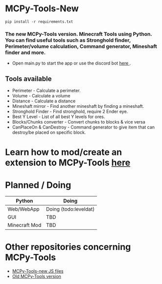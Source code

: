 # MCPy-Tools-New
`pip install -r requirements.txt`
### The new MCPy-Tools version. Minecraft Tools using Python. You can find useful tools such as Stronghold finder, Perimeter/volume calculation, Command generator, Mineshaft finder and more.

* Open main.py to start the app or use the discord bot <a href="https://discord.com/api/oauth2/authorize?client_id=1058013787141185606&permissions=8&scope=bot"> here </a>.

## Tools available
* Perimeter - Calculate a perimeter.
* Volume - Calculate a volume
* Distance - Calculate a distance
* Mineshaft mirror - Find another mineshaft by finding a mineshaft.
* Stronghold Finder - Find stronghold, require 2 Ender eye.
* Best Y Level - List of all best Y levels for ores.
* Blocks/Chunks converter - Convert chunks to blocks & vice versa
* CanPlaceOn & CanDestroy - Command generator to give item that can destroy/be placed on specific block.

# Learn how to mod/create an extension to MCPy-Tools <a href="https://github.com/ZeyaTsu/mcpy-tools-new/wiki/How-to-mod-MCPy-Tools" target="_blank"> here </a>

# Planned / Doing
| Python | Doing |
| --- | --- |
| Web/WebApp | Doing (todo:leveldat) | 
| GUI | TBD |
| Minecraft Mod | TBD | 

# Other repositories concerning MCPy-Tools

* <a href="https://github.com/ZeyaTsu/mcpy-tools-new-script-js">MCPy-Tools-new JS files</a>
* <a href="https://github.com/ZeyaTsu/mcpy-tools">Old MCPy-Tools version</a>
